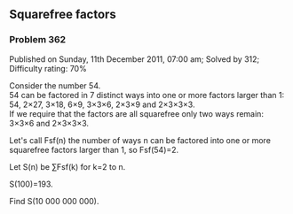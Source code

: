 Squarefree factors
------------------

### Problem 362

Published on Sunday, 11th December 2011, 07:00 am; Solved by 312;
Difficulty rating: 70%

Consider the number 54.\
 54 can be factored in 7 distinct ways into one or more factors larger
than 1:\
 54, 2×27, 3×18, 6×9, 3×3×6, 2×3×9 and 2×3×3×3.\
 If we require that the factors are all squarefree only two ways remain:
3×3×6 and 2×3×3×3.

Let's call Fsf(n) the number of ways n can be factored into one or more
squarefree factors larger than 1, so Fsf(54)=2.

Let S(n) be ∑Fsf(k) for k=2 to n.

S(100)=193.

Find S(10 000 000 000).
